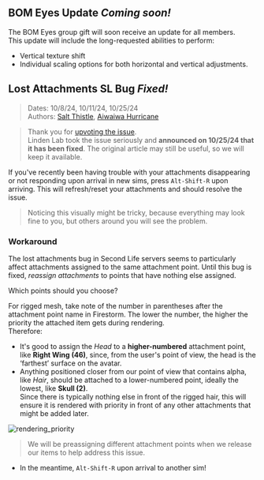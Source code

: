## **BOM Eyes** Update _Coming soon!_

The BOM Eyes group gift will soon receive an update for all members.\
This update will include the long-requested abilities to perform:

* Vertical texture shift
* Individual scaling options for both horizontal and vertical adjustments.


## Lost Attachments SL Bug _Fixed!_
> Dates: 10/8/24, 10/11/24, 10/25/24 \
> Authors: [Salt Thistle](https://my.secondlife.com/salt.thistle), [Aiwaiwa Hurricane](https://my.secondlife.com/aiwaiwa.hurricane)

> Thank you for [upvoting the issue](https://feedback.secondlife.com/server-bugs/p/attachment-loss-on-rc-channel-2024-08-2910619830788).\
> Linden Lab took the issue seriously and **announced on 10/25/24 that it has been fixed**. The original article may still be useful, so we will keep it available.

If you've recently been having trouble with your attachments disappearing or not responding upon arrival in new sims, 
press `Alt-Shift-R` upon arriving. This will refresh/reset your attachments and should resolve the issue.

> Noticing this visually might be tricky, because everything may look fine to you, but others around you will see the problem.


### Workaround

The lost attachments bug in Second Life servers seems to particularly affect attachments assigned to the same attachment point.
Until this bug is fixed, _reassign attachments_ to points that have nothing else assigned.

Which points should you choose?

For rigged mesh, take note of the number in parentheses after the attachment point name in Firestorm.
The lower the number, the higher the priority the attached item gets during rendering.\
Therefore:

* It's good to assign the _Head_ to a **higher-numbered** attachment point, like **Right Wing (46)**,
since, from the user's point of view, the head is the ‘farthest’ surface on the avatar.
* Anything positioned closer from our point of view that contains alpha, like _Hair_, should be attached to a lower-numbered point, ideally the lowest, like **Skull (2)**.\
Since there is typically nothing else in front of the rigged hair, this will ensure it is rendered with priority in front of any other attachments that might be added later.

![rendering_priority](https://github.com/user-attachments/assets/97985fc8-8fc2-4d8a-8799-7ef69151312b)

> We will be preassigning different attachment points when we release our items to help address this issue.

* In the meantime, `Alt-Shift-R` upon arrival to another sim!



